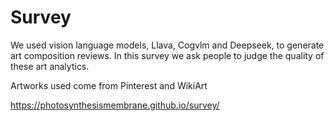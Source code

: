# Survey

We used vision language models, Llava, Cogvlm and Deepseek, to generate art composition reviews. In this survey we ask people to judge the quality of these art analytics. 

Artworks used come from Pinterest and WikiArt

https://photosynthesismembrane.github.io/survey/